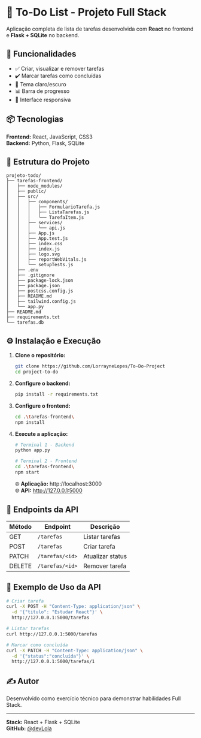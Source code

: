 # 📝 To-Do List - Projeto Full Stack

Aplicação completa de lista de tarefas desenvolvida com **React** no frontend e **Flask + SQLite** no backend.

## 🚀 Funcionalidades

- ✅ Criar, visualizar e remover tarefas
- ✔️ Marcar tarefas como concluídas
- 🌙 Tema claro/escuro
- 📊 Barra de progresso
- 📱 Interface responsiva

## 📦 Tecnologias

**Frontend:** React, JavaScript, CSS3  
**Backend:** Python, Flask, SQLite

## 📁 Estrutura do Projeto

```
projeto-todo/
├── tarefas-frontend/
│   ├── node_modules/
│   ├── public/
│   ├── src/
│   │   ├── components/
│   │   │   ├── FormularioTarefa.js
│   │   │   ├── ListaTarefas.js
│   │   │   └── TarefaItem.js
│   │   ├── services/
│   │   │   └── api.js
│   │   ├── App.js
│   │   ├── App.test.js
│   │   ├── index.css
│   │   ├── index.js
│   │   ├── logo.svg
│   │   ├── reportWebVitals.js
│   │   └── setupTests.js
│   ├── .env
│   ├── .gitignore
│   ├── package-lock.json
│   ├── package.json
│   ├── postcss.config.js
│   ├── README.md
│   ├── tailwind.config.js
│   └── app.py
├── README.md
├── requirements.txt
└── tarefas.db
```

## ⚙️ Instalação e Execução

1. **Clone o repositório:**

   ```bash
   git clone https://github.com/LorrayneLopes/To-Do-Project
   cd project-to-do
   ```

2. **Configure o backend:**

   ```bash
   pip install -r requirements.txt
   ```

3. **Configure o frontend:**

   ```bash
   cd .\tarefas-frontend\
   npm install
   ```

4. **Execute a aplicação:**

   ```bash
   # Terminal 1 - Backend
   python app.py

   # Terminal 2 - Frontend
   cd .\tarefas-frontend\
   npm start
   ```

   🌐 **Aplicação:** http://localhost:3000  
   🌐 **API:** http://127.0.0.1:5000

## 📮 Endpoints da API

| Método | Endpoint        | Descrição        |
| ------ | --------------- | ---------------- |
| GET    | `/tarefas`      | Listar tarefas   |
| POST   | `/tarefas`      | Criar tarefa     |
| PATCH  | `/tarefas/<id>` | Atualizar status |
| DELETE | `/tarefas/<id>` | Remover tarefa   |

## 🔄 Exemplo de Uso da API

```bash
# Criar tarefa
curl -X POST -H "Content-Type: application/json" \
  -d '{"titulo": "Estudar React"}' \
  http://127.0.0.1:5000/tarefas

# Listar tarefas
curl http://127.0.0.1:5000/tarefas

# Marcar como concluída
curl -X PATCH -H "Content-Type: application/json" \
  -d '{"status":"concluída"}' \
  http://127.0.0.1:5000/tarefas/1
```

## ✍️ Autor

Desenvolvido como exercício técnico para demonstrar habilidades Full Stack.

---

**Stack:** React + Flask + SQLite  
**GitHub:** [@devLola](https://github.com/LorrayneLopes)

